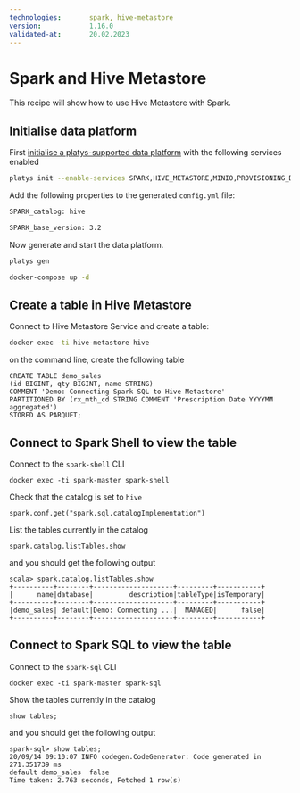 ```yaml
---
technologies:		spark, hive-metastore
version:			1.16.0
validated-at:		20.02.2023
---
```



# Spark and Hive Metastore

This recipe will show how to use Hive Metastore with Spark.

## Initialise data platform

First [initialise a platys-supported data platform](../documentation/getting-started.md) with the following services enabled

```bash
platys init --enable-services SPARK,HIVE_METASTORE,MINIO,PROVISIONING_DATA -s trivadis/platys-modern-data-platform -w 1.15.0
```

Add the following properties to the generated `config.yml` file:

```bash
SPARK_catalog: hive

SPARK_base_version: 3.2
```

Now generate and start the data platform.

```bash
platys gen

docker-compose up -d
```

## Create a table in Hive Metastore

Connect to Hive Metastore Service and create a table:

```bash
docker exec -ti hive-metastore hive
```

on the command line, create the following table

```
CREATE TABLE demo_sales
(id BIGINT, qty BIGINT, name STRING)
COMMENT 'Demo: Connecting Spark SQL to Hive Metastore'
PARTITIONED BY (rx_mth_cd STRING COMMENT 'Prescription Date YYYYMM aggregated')
STORED AS PARQUET;
```

## Connect to Spark Shell to view the table

Connect to the `spark-shell` CLI

```
docker exec -ti spark-master spark-shell
```

Check that the catalog is set to `hive`

```
spark.conf.get("spark.sql.catalogImplementation")
```

List the tables currently in the catalog

```
spark.catalog.listTables.show
```

and you should get the following output

```
scala> spark.catalog.listTables.show
+----------+--------+--------------------+---------+-----------+
|      name|database|         description|tableType|isTemporary|
+----------+--------+--------------------+---------+-----------+
|demo_sales| default|Demo: Connecting ...|  MANAGED|      false|
+----------+--------+--------------------+---------+-----------+
```


## Connect to Spark SQL to view the table

Connect to the `spark-sql` CLI

```
docker exec -ti spark-master spark-sql
```

Show the tables currently in the catalog

```
show tables;
```

and you should get the following output

```
spark-sql> show tables;
20/09/14 09:10:07 INFO codegen.CodeGenerator: Code generated in 271.351739 ms
default	demo_sales	false
Time taken: 2.763 seconds, Fetched 1 row(s)
```
